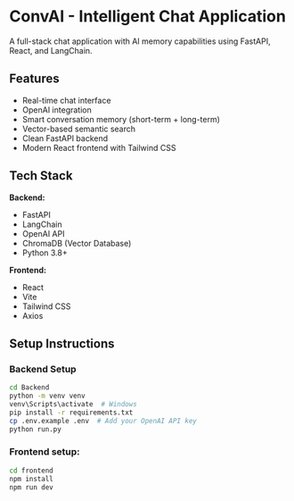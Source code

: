 # ConvAI - Intelligent Chat Application

A full-stack chat application with AI memory capabilities using FastAPI, React, and LangChain.

## Features

- Real-time chat interface
- OpenAI integration
- Smart conversation memory (short-term + long-term)
- Vector-based semantic search
- Clean FastAPI backend
- Modern React frontend with Tailwind CSS

## Tech Stack

**Backend:**

- FastAPI
- LangChain
- OpenAI API
- ChromaDB (Vector Database)
- Python 3.8+

**Frontend:**

- React
- Vite
- Tailwind CSS
- Axios

## Setup Instructions

### Backend Setup

```bash
cd Backend
python -m venv venv
venv\Scripts\activate  # Windows
pip install -r requirements.txt
cp .env.example .env  # Add your OpenAI API key
python run.py
```

### Frontend setup:

```bash
cd frontend
npm install
npm run dev
```
